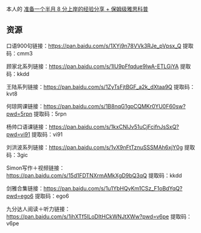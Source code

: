 本人的 [准备一个半月 8 分上岸的经验分享 + 保姆级雅思科普](https://shutgnblink.me/2022/%E9%9B%85%E6%80%9D%E7%BB%8F%E9%AA%8C%E5%88%86%E4%BA%AB/)

## 资源
口语900句链接：https://pan.baidu.com/s/1XYj9n78VVk3RJe_pVpsx_Q 
提取码：cmm3 

顾家北系列链接：https://pan.baidu.com/s/1lU9pFfqdue9lwA-ETLGiYA 
提取码：kkdd 

王陆系列链接：https://pan.baidu.com/s/1ZyTsFjtBGF_a2k_dXtaa9Q 
提取码：kvt8 

何琼网课链接：https://pan.baidu.com/s/1B8nqG1gpCQMKr0YU0F60sw?pwd=5rpn 
提取码：5rpn 

杨帅口语课链接：https://pan.baidu.com/s/1kxCNlJv51uCjFcifnJsSxQ?pwd=vi91 
提取码：vi91 

刘洪波系列链接：https://pan.baidu.com/s/1vX9nFtTznuSSSMAh6xjY0g 
提取码：3gic

Simon写作＋视频链接：https://pan.baidu.com/s/15d1FDTNXrmAMkXgD9bQ3qQ 
提取码：kkdd 	

剑雅合集链接：https://pan.baidu.com/s/1u1YbHQyKm1CSz_F1oBdYqQ?pwd=ego6 
提取码：ego6 

九分达人阅读＋听力链接：https://pan.baidu.com/s/1ihXTf5ILoDItHCkWNJtXWw?pwd=v6pe 
提取码：v6pe